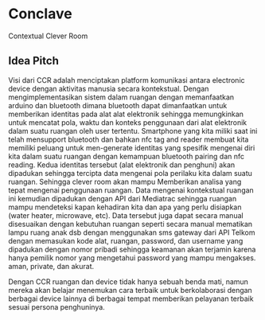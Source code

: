 # Conclave
Contextual Clever Room

## Idea Pitch
Visi dari CCR adalah menciptakan platform komunikasi antara electronic device dengan aktivitas manusia secara kontekstual.
Dengan mengimplementasikan sistem dalam ruangan dengan memanfaatkan arduino dan bluetooth dimana bluetooth dapat dimanfaatkan untuk memberikan identitas pada alat alat elektronik sehingga memungkinkan untuk mencatat pola, waktu dan konteks penggunaan dari alat elektronik dalam suatu ruangan oleh user tertentu. Smartphone yang kita miliki saat ini telah mensupport bluetooth dan bahkan nfc tag and reader membuat kita memiliki peluang untuk men-generate identitas yang spesifik mengenai diri kita dalam suatu ruangan dengan kemampuan bluetooth pairing dan nfc reading. Kedua identitas tersebut (alat elektronik dan penghuni) akan dipadukan sehingga tercipta data mengenai pola perilaku kita dalam suatu ruangan. Sehingga clever room akan mampu Memberikan analisa yang tepat mengenai penggunaan ruangan. Data mengenai kontekstual ruangan ini kemudian dipadukan dengan API dari Mediatrac sehingga ruangan mampu mendeteksi kapan kehadiran kita dan apa yang perlu disiapkan (water heater, microwave, etc).
Data tersebut juga dapat secara manual disesuaikan dengan kebutuhan ruangan seperti secara manual mematikan lampu ruang anak dsb dengan menggunakan sms gateway dari API Telkom dengan memasukan kode alat, ruangan, password, dan username yang dipadukan dengan nomor pribadi sehingga keamanan akan terjamin karena hanya pemilik nomor yang mengetahui password yang mampu mengakses.
aman, private, dan akurat.

Dengan CCR ruangan dan device tidak hanya sebuah benda mati, namun mereka akan belajar menemukan cara terbaik untuk berkolaborasi dengan berbagai device lainnya di berbagai tempat memberikan pelayanan terbaik sesuai persona penghuninya.
